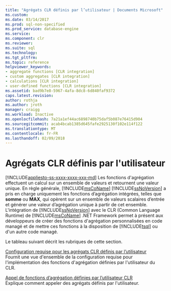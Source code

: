 ```yaml
---
title: "Agrégats CLR définis par l’utilisateur | Documents Microsoft"
ms.custom: 
ms.date: 03/14/2017
ms.prod: sql-non-specified
ms.prod_service: database-engine
ms.service: 
ms.component: clr
ms.reviewer: 
ms.suite: sql
ms.technology: 
ms.tgt_pltfrm: 
ms.topic: reference
helpviewer_keywords:
- aggregate functions [CLR integration]
- custom aggregates [CLR integration]
- calculations [CLR integration]
- user-defined functions [CLR integration]
ms.assetid: bad9b7e8-5967-4afa-8dc8-6d840faf9372
caps.latest.revision: 
author: rothja
ms.author: jroth
manager: craigg
ms.workload: Inactive
ms.openlocfilehash: 7a21a1ef44ac6898740b75daf5b087e76415d904
ms.sourcegitcommit: acab4bcab1385d645fafe2925130f102e114f122
ms.translationtype: MT
ms.contentlocale: fr-FR
ms.lasthandoff: 02/09/2018
---
```

# <a name="clr-user-defined-aggregates"></a>Agrégats CLR définis par l'utilisateur 
[!INCLUDE[appliesto-ss-xxxx-xxxx-xxx-md](../../includes/appliesto-ss-xxxx-xxxx-xxx-md.md)]
Les fonctions d'agrégation effectuent un calcul sur un ensemble de valeurs et retournent une valeur unique. En règle générale, [!INCLUDE[msCoName](../../includes/msconame-md.md)] [!INCLUDE[ssNoVersion](../../includes/ssnoversion-md.md)] a pris en charge uniquement les fonctions d’agrégation intégrées, telles que **somme** ou **MAX**, qui opèrent sur un ensemble de valeurs scalaires d’entrée et générer une valeur d’agrégation unique à partir de cet ensemble. L'intégration de [!INCLUDE[ssNoVersion](../../includes/ssnoversion-md.md)] avec le CLR (Common Language Runtime) de [!INCLUDE[msCoName](../../includes/msconame-md.md)] .NET Framework permet à présent aux développeurs de créer des fonctions d'agrégation personnalisées en code managé et de mettre ces fonctions à la disposition de [!INCLUDE[tsql](../../includes/tsql-md.md)] ou d'un autre code managé.  
  
 Le tableau suivant décrit les rubriques de cette section.  
  
 [Configuration requise pour les agrégats CLR définis par l’utilisateur](../../relational-databases/clr-integration-database-objects-user-defined-functions/clr-user-defined-aggregates-requirements.md)  
 Fournit une vue d'ensemble de la configuration requise pour l'implémentation des fonctions d'agrégation définies par l'utilisateur du CLR.  
  
 [Appel de fonctions d’agrégation définies par l’utilisateur CLR](../../relational-databases/clr-integration-database-objects-user-defined-functions/clr-user-defined-aggregate-invoking-functions.md)  
 Explique comment appeler des agrégats définis par l'utilisateur.  
  
  
